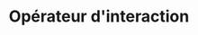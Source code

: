 ---
title: Opérateur d'interaction
permalink: /diagrammes-d-interaction/#opérateur-dinteraction
nav_order: 7
parent: Diagrammes d'interaction
---